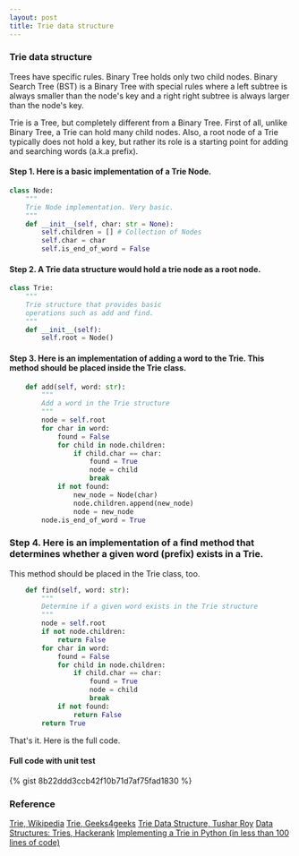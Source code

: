 ```yaml
---
layout: post
title: Trie data structure
---
```


### Trie data structure

Trees have specific rules. Binary Tree holds only two child nodes. Binary Search Tree (BST) is a Binary Tree with special rules
where a left subtree is always smaller than the node's key and a right right subtree is always larger than the node's key.

Trie is a Tree, but completely different from a Binary Tree. First of all, unlike Binary Tree, a Trie can hold many child nodes.
Also, a root node of a Trie typically does not hold a key, but rather its role is a starting point for adding and searching words
(a.k.a prefix). 

#### Step 1. Here is a basic implementation of a Trie Node.

```py
class Node:
    """
    Trie Node implementation. Very basic.
    """
    def __init__(self, char: str = None):
        self.children = [] # Collection of Nodes
        self.char = char
        self.is_end_of_word = False

```

#### Step 2. A Trie data structure would hold a trie node as a root node.

```py
class Trie:
    """
    Trie structure that provides basic
    operations such as add and find.
    """
    def __init__(self):
        self.root = Node()
```
#### Step 3. Here is an implementation of adding a word to the Trie. This method should be placed inside the Trie class.

```py
    def add(self, word: str):
        """
        Add a word in the Trie structure
        """
        node = self.root
        for char in word:
            found = False
            for child in node.children:
                if child.char == char:
                    found = True
                    node = child
                    break
            if not found:
                new_node = Node(char)
                node.children.append(new_node)
                node = new_node
        node.is_end_of_word = True 
```

### Step 4. Here is an implementation of a find method that determines whether a given word (prefix) exists in a Trie.
This method should be placed in the Trie class, too.

```py
    def find(self, word: str):
        """
        Determine if a given word exists in the Trie structure
        """
        node = self.root
        if not node.children:
            return False        
        for char in word:
            found = False
            for child in node.children:
                if child.char == char:
                    found = True
                    node = child
                    break
            if not found:
                return False
        return True
```

That's it. Here is the full code.

#### Full code with unit test
{% gist 8b22ddd3ccb42f10b71d7af75fad1830 %}


### Reference
[Trie, Wikipedia](https://en.wikipedia.org/wiki/Trie)
[Trie, Geeks4geeks](https://www.geeksforgeeks.org/trie-insert-and-search/)
[Trie Data Structure, Tushar Roy](https://www.youtube.com/watch?v=AXjmTQ8LEoI)
[Data Structures: Tries, Hackerank](https://www.youtube.com/watch?v=zIjfhVPRZCg)
[Implementing a Trie in Python (in less than 100 lines of code)](https://towardsdatascience.com/implementing-a-trie-data-structure-in-python-in-less-than-100-lines-of-code-a877ea23c1a1)
